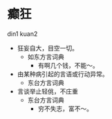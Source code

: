 # 癫狂
din1 kuan2
+ 狂妄自大，目空一切。
  * 如东方言词典
    - 有啊几个钱，不能～。
+ 由某种病引起的言语或行动异常。
  * 东台方言词典
+ 言谈举止轻佻，不庄重
  * 东台方言词典
    - 穷不失志，富不～。
